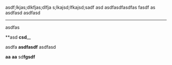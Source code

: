 asdf;lkjas;dlkfjas;dlfja s;lkajsd;lfkajsd;sadf asd
asdfasdfasdfas fasdf as
asdfasd asdfasd
****
asdfas

**asd **csd**__

asdfa **asdfasdf** asdfasd

**aa** **aa** sd**fgsdf**
